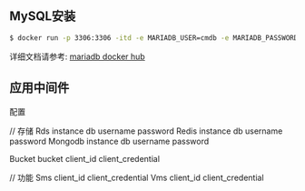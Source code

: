 



## MySQL安装

```sh
$ docker run -p 3306:3306 -itd -e MARIADB_USER=cmdb -e MARIADB_PASSWORD=123456 -e MARIADB_ROOT_PASSWORD=123456 --name mysql   mariadb:latest
```

详细文档请参考: [mariadb docker hub](https://hub.docker.com/_/mariadb)


## 应用中间件

配置

// 存储
Rds       instance  db    username   password
Redis     instance  db    username   password
Mongodb   instance  db    username   password


Bucket              bucket client_id client_credential

// 功能
Sms                 client_id client_credential
Vms                 client_id client_credential